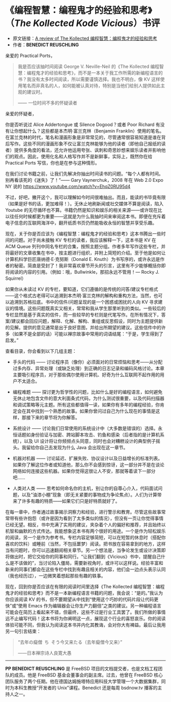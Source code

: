 # 《编程智慧：编程鬼才的经验和思考》（*The Kollected Kode Vicious*）书评

- 原文链接：[A review of  The Kollected 编程智慧：编程鬼才的经验和思考](https://freebsdfoundation.org/wp-content/uploads/2022/03/reuschling_practical_ports.pdf)
- 作者：**BENEDICT REUSCHLING**

亲爱的 Practical Ports，

>我是否应该抽时间阅读 George V. Neville-Neil 的《The Kollected 编程智慧：编程鬼才的经验和思考》，而不是一本关于我工作所需的新编程语言的书？我没有太多时间阅读，所以需要谨慎选择。我也不明白，像 KV 这样使用笔名而非真名的人，如何能被认真对待，特别是当他们给别人提供如此主观的建议时。
>
>—— 一位时间不多的怀疑读者

亲爱的怀疑者，

你是否听说过 Alice Addertongue 或 Silence Dogood？或者 Poor Richard 有没有让你想起什么？这些都是本杰明·富兰克林（Benjamin Franklin）使用的笔名。在富兰克林的时代，笔名和漫画形象是非常常见的，尽管通常很容易知道是谁在背后写作。这些不同的漫画形象不仅让富兰克林能够为他的读者（即他自己报纸的读者）提供多角度的看法，还允许他运用夸张、讽刺和奇思妙想来娱乐读者并影响他们的观点。因此，使用化名和人格写作并不是新鲜事，实际上，既然你在给 Practical Ports 写信，你也是在参与这种情形。

在我们讨论书籍之前，让我们先解决你抽出时间读书的问题。“每个人都有时间。别再看该死的《迷失》了！”—— Gary Vaynerchuk，2008 年在 Web 2.0 Expo NY 说的 <https://www.youtube.com/watch?v=EhqZ0RU95d4>

不过，好吧，撇开这个，我可以理解如今时间很难抽出。而且，能读的书毕竟有限（如果是好书的话，更加难得！）。无休止地刷新闻或社交媒体不算是阅读，陷入 Youtube 的无尽循环也不算。书籍仍然是知识和娱乐的相关来源——或许现在比以往任何时候都更为重要——这就是为什么我抽时间来审阅这本书。即便在充斥着电子信息的互联网海洋中，翻开纸质书页仍然能吸收永恒的智慧并享受乐趣。

现在，关于你是否应该为《编程智慧：编程鬼才的经验和思考》这本书腾出一些时间的问题。对于尚未接触 KV 专栏的读者，我应该解释一下，这本书是 KV 在 ACM Queue 列刊中同名专栏的合集，按照主题分组。作者多年写作这些专栏，并将最好的文章收集在书中，按主题进行组织，并附上简短的介绍。至于他是如何让计算机科学巨匠唐纳德·E·克努斯（Donald E. Knuth）为书写序的，或许永远是作者的秘密。简直是受封了！我非常喜欢章节开头的引言，这里有不少能够概括你即将阅读的内容的引用。（例如：哦，Bullwinkle，那招永远不管用！— Rocky J. Squirrel）

如果你从未读过 KV 的专栏，要知道，它们遵循的是传统的问答/建议专栏格式——这个格式古老得可以追溯到本杰明·富兰克林的解构和重构方法，当然，也可以追溯到苏格拉底。书中的信件/问题呈现的是一个困惑或困扰的人向 KV 寻求建议的情境。这些问题既真实又相关，常常和我从学生那里听到的类似。一些较后的专栏显然是基于真实的信件，而一些较早的专栏则是代笔写作。在所有情况下，答案/建议都会回应问题，解释、化解、解构、重组或反思假设，同时为主题提供新的见解。提供的意见通常是出于良好意图，并给出所期望的建议。这些信件中的许多（如果不是全部的话）可能以禅宗故事中常用的词语结尾：“于是，学生得到了启发。”

查看目录，你会看到以下几组主题：

- 手头的代码 —— 讨论程序员（像你）必须面对的日常烦恼和思考——从分配过多内存、异常处理（或缺乏处理）到正确的日志记录和编码风格讨论。本章主要吸引程序员，对于那些偶尔使用计算机、好奇为什么互联网不起作用的用户不太适合。

- 编程难题 —— 探讨更为哲学性的问题，比如什么是好的编程语言，如何避免无休止地包含文件的意大利面条式代码，为什么测试很重要，以及代码扫描器和调试策略等元主题。所有这些都值得一读，如果你有多年的编程经验，你肯定会在其中找到一个熟悉的故事。如果你曾问过自己为什么现在的事情是这样，那接下来的章节将为你解答。

- 系统设计 —— 讨论我们日常使用的系统设计中（大多数是错误的）选择。永恒话题如身份验证与加密、跨站脚本攻击、钓鱼和感染（后者指的是计算机系统），以及 UI 设计将让你频频点头同意，同时也会对糟糕设计的典型例子摇头。我留给你自己去发现为什么 Java 会出现在这一章节。

- 机器对机器 —— 讨论延迟、扩展失败、协议设计以及日益增长的标准列表。如果你了解这位作者或知道他，那么你不会感到惊讶，这一部分并不是在谈论网络如何连接这些机器。如果你觉得这很让人不安，那就等着读下一部分吧……

- 人类对人类 —— 思考如何命名你的主机，别让你的自尊心介入，代码面试问题，以及“油漆小棚”现象（即无关紧要的事物成为争论焦点）。人们为计算带来了许多有趣的特质——如果它们只是好特质就好了。

在每一章中，作者通过故事揭示洞察力和经验，进行警示和教育。尽管这些故事常常带有些许抱怨（或许是因为看到了太多类似的情况），但没有一页让你觉得事情已经无望。相反，书中充满了实用的建议，夹杂着个人的偏好和推荐，并且始终以机智和幽默的方式传达。我能想象这本书有两个很好的用途。一个是作为轻松娱乐的阅读，另一个是作为参考书。专栏内容足够简短，可以在短暂的休息时（搭配你喜欢的饮料）或睡前（当然，不包括噩梦）阅读。把书放在容易拿到的地方，这样当有问题时，你可以迅速翻阅相关章节。另一个想法是，当争论发生或设计决策即将做出时，把它交给你的同事和同行。“让我们翻到《Vicious》书中，提醒自己什么是不该做的”，当讨论陷入僵局，需要新视角时，或许可以这样说。经验丰富和新来的同事们都会在这些专栏中找到有趣且相关的内容，他们会一边点头表示认同（我也经历过），一边微笑着想起那些有趣的轶事。

现在，回到你是否应该在有限的阅读时间里选择《The Kollected 编程智慧：编程鬼才的经验和思考》而不是一本新编程语言书籍的问题，我会说：“是的。”我认为你应该阅读 KV 的书，但不要期望从中找到“使用这个巧妙的代码片段让代码更快”或“使用 Emacs 作为编辑器会让你生产力翻倍”之类的建议。另一种编程语言可能会在简历上看起来不错，但最终，这些不过是行业工具罢了。我们所做的事情远不止编写代码！这本书将为你阐明这一点，展现这个行业的喜怒哀乐。你的阅读体验可能不同，但我认为阅读这本书并内化其教诲，会对你大有裨益。最后让我用另一句引言结束：

>“去年の癡僧 ち そう今又来たる（去年癡僧今又来）”
>
>——日本禅宗诗人良寛大愚

---

**PP BENEDICT REUSCHLING** 是 FreeBSD 项目的文档提交者，也是文档工程团队的成员。他是 FreeBSD 基金会董事会的副主席。过去，他曾在 FreeBSD 核心团队服务了两个任期。他在德国达姆施塔特应用科技大学管理一个大数据集群，同时为本科生教授“开发者的 Unix”课程。Benedict 还是每周 bsdnow.tv 播客的主持人之一。

